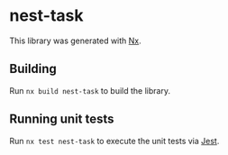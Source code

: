 # nest-task

This library was generated with [Nx](https://nx.dev).

## Building

Run `nx build nest-task` to build the library.

## Running unit tests

Run `nx test nest-task` to execute the unit tests via [Jest](https://jestjs.io).
